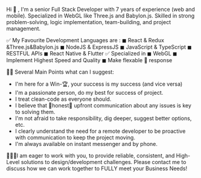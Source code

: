 Hi 👋 , 
I'm a senior Full Stack Developer with 7 years of experience (web and mobile). Specialized in WebGL like Three.js and Babylon.js. Skilled in strong problem-solving, logic implementation, team-building, and project management.

✅ My Favourite Development Languages are :
   ◼  React & Redux &Three.js&Babylon.js
   ◼ NodeJS & ExpressJS
   ◼  JavaScript & TypeScript
   ◼  RESTFUL APIs
   ◼  React Native & Flutter
✅ Specialized in
   ◼  WebGL
   ◼  Implement Highest Speed and Quality
   ◼  Make flexable 📱 response

🙋‍♂️ Several Main Points what can I suggest:
- I'm here for a Win-🏆, your success is my success (and vice versa)
- I'm a passionate person, do my best for success of project.
- I treat clean-code as everyone should.
- I believe that 💖honest💖 upfront communication about any issues is key to solving them.
- I'm not afraid to take responsibility, dig deeper, suggest better options, etc.
- I clearly understand the need for a remote developer to be proactive with communication to keep the project moving.
- I'm always available on instant messenger and by phone.

🙋🏼‍♂️I am eager to work with you, to provide reliable, consistent, and High-Level solutions to design/development challenges. Please contact me to discuss how we can work together to FULLY meet your Business Needs!
